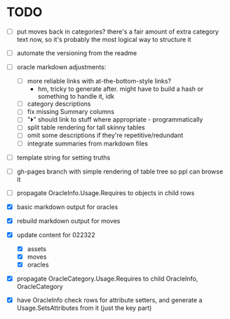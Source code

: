 # TODO
  - [ ] put moves back in categories? there's a fair amount of extra category text now, so it's probably the most logical way to structure it
  - [ ] automate the versioning from the readme
  - [ ] oracle markdown adjustments:
    - [ ] more reliable links with at-the-bottom-style links?
      - hm, tricky to generate after. might have to build a hash or something to handle it, idk
    - [ ] category descriptions
    - [ ] fix missing Summary columns
    - [ ] "⏵" should link to stuff where appropriate - programmatically
    - [ ] split table rendering for tall skinny tables
    - [ ] omit some descriptions if they're repetitive/redundant
    - [ ] integrate summaries from markdown files
  - [ ] template string for setting truths
  - [ ] gh-pages branch with simple rendering of table tree so ppl can browse it
  - [ ] propagate OracleInfo.Usage.Requires to objects in child rows

  - [x] basic markdown output for oracles
  - [x] rebuild markdown output for moves
  - [x] update content for 022322
    - [x] assets
    - [x] moves
    - [x] oracles
  - [X] propagate OracleCategory.Usage.Requires to child OracleInfo, OracleCategory
  - [x] have OracleInfo check rows for attribute setters, and generate a Usage.SetsAttributes from it (just the key part)
